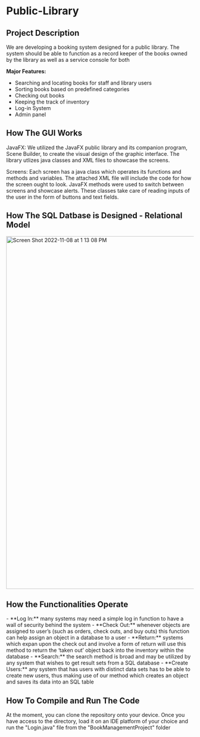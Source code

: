 # Public-Library

<h2>Project Description</h2>
We are developing a booking system designed for a public library. The system should be able to function as a record keeper of the books owned by the library as well as a service console for both 

**Major Features:**
- Searching and locating books for staff and library users
- Sorting books based on predefined categories
- Checking out books
- Keeping the track of inventory 
- Log-in System
- Admin panel

<h2> How The GUI Works</h2>

JavaFX: We utilized the JavaFX public library and its companion program, Scene Builder, to create the visual design of the graphic interface. The library utlizes java classes and XML files to showcase the screens.

Screens: Each screen has a java class which operates its functions and methods and variables. The attached XML file will include the code for how the screen ought to look. JavaFX methods were used to switch between screens and showcase alerts. These classes take care of reading inputs of the user in the form of buttons and text fields.

<h2>How The SQL Datbase is Designed - Relational Model</h2>
<img width="949" alt="Screen Shot 2022-11-08 at 1 13 08 PM" src="https://user-images.githubusercontent.com/65127296/200677982-6cfa3b41-b80d-44b8-abc9-c4262b82163f.png">

<h2>How the Functionalities Operate</h2>
- **Log In:** many systems may need a simple log in function to have a wall of security behind the system
- **Check Out:** whenever objects are assigned to user’s (such as orders, check outs, and buy outs) this function can help assign an object in a database to a user
- **Return:** systems which expan upon the check out and involve a form of return will use this method to return the ‘taken out’ object back into the inventory within the database
- **Search:** the search method is broad and may be utilized by any system that wishes to get result sets from a SQL database
- **Create Users:** any system that has users with distinct data sets has to be able to create new users, thus making use of our method which creates an object and saves its data into an SQL table

<h2>How To Compile and Run The Code</h2>
At the moment, you can clone the repository onto your device. Once you have access to the directory, load it on an IDE platform of your choice and run the "Login.java" file from the "BookManagementProject" folder
